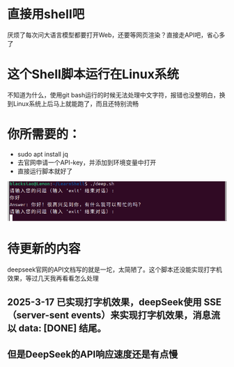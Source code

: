 # 直接用shell吧
厌烦了每次问大语言模型都要打开Web，还要等网页渲染？直接走API吧，省心多了

# 这个Shell脚本运行在Linux系统
不知道为什么，使用git bash运行的时候无法处理中文字符，报错也没整明白，换到Linux系统上后马上就能跑了，而且还特别流畅

# 你所需要的：
 - sudo apt install jq
 - 去官网申请一个API-key，并添加到环境变量中打开
 - 直接运行脚本就好了

![运行效果](https://github.com/BlackSiao/Shell_to_DeepSeek/blob/main/%E8%BF%90%E8%A1%8C%E7%BB%93%E6%9E%9C.png)

# 待更新的内容
deepseek官网的API文档写的就是一坨，太简陋了。这个脚本还没能实现打字机效果，等过几天我再看看怎么处理

## 2025-3-17 已实现打字机效果，deepSeek使用 SSE（server-sent events）来实现打字机效果，消息流以 data: [DONE] 结尾。

## 但是DeepSeek的API响应速度还是有点慢
